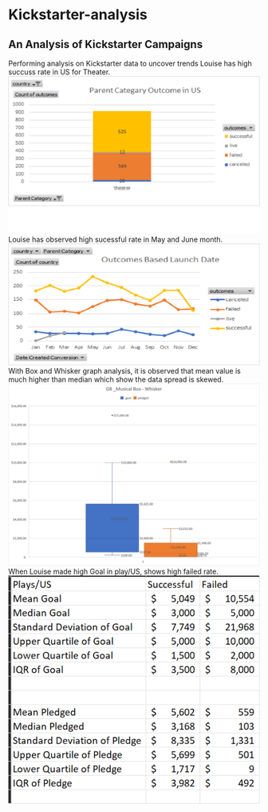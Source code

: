 # Kickstarter-analysis
## An Analysis of Kickstarter Campaigns
Performing analysis on Kickstarter data to uncover trends
Louise has high succuss rate in US for Theater.
![image_name](Parent_Theater_Category_US.png)
Louise has observed high sucessful rate in May and June month.
![image_name](OutcomesBasedLuanchDate.png)
With Box and Whisker graph analysis, it is observed that mean value is much higher than median which show the data spread is skewed.
![image_name](GB_Musical_Box-Whisker.png)
When Louise made high Goal in play/US, shows high failed rate.
![image_name](GoalVsPledge.png)
